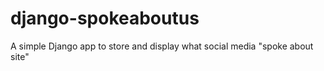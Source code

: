 django-spokeaboutus
===================

A simple Django app to store and display what social media "spoke about site"
